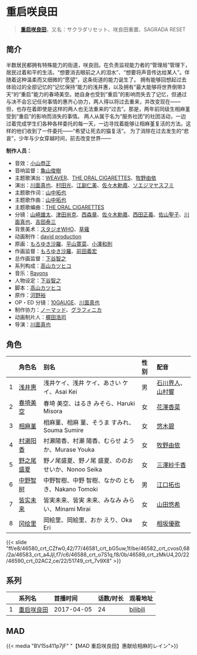 # 重启咲良田


> <u>**[重启咲良田](https://bgm.tv/subject/193378)**</u>，又名：サクラダリセット、咲良田重置、SAGRADA RESET

## 简介

半数居民都拥有特殊能力的街道，咲良田。在负责监视能力者的“管理局”管理下，居民过着和平的生活。“想要消去眼前之人的泪水”、“想要将声音传达给某人”。伴随着这种温柔而又细微的“愿望”，这条街道的能力诞生了。
拥有能够回想起过去体验过的全部记忆的“记忆保持”能力的浅井惠，以及拥有“最大能够将世界倒带3天”的“重启”能力的春埼美空。她自身也受到“重启”的影响而失去了记忆，但通过与决不会忘记任何事情的惠齐心协力，两人得以将过去重来，并改变现在——
但，也存在着即使是这样的两人也无法重来的“过去”。那是，两年前同级生相麻堇受到“重启”的影响而消失的事情。
两人从属于名为“服务社团”的社团活动，一边过着完成学生们各种各样委托的每一天，一边寻找着能够让相麻堇复活的方法。这样的他们收到了一件委托——“希望让死去的猫复活”。
为了消除在过去发生的“悲哀”，少年与少女穿越时间，前去改变世界——

**制作人员：**
- 音效：[小山恭正](https://bgm.tv/person/19185)
- 音响监督：[亀山俊樹](https://bgm.tv/person/77)
- 主题歌演出：[WEAVER](https://bgm.tv/person/25343)、[THE ORAL CIGARETTES](https://bgm.tv/person/20865)、[牧野由依](https://bgm.tv/person/4703)
- 演出：[川面真也](https://bgm.tv/person/7866)、[村田光](https://bgm.tv/person/26775)、[江副仁美](https://bgm.tv/person/23358)、[佐々木勅嘉](https://bgm.tv/person/20242)、[ソエジマヤスフミ](https://bgm.tv/person/2821)
- 主题歌作词：[山中拓也](https://bgm.tv/person/42106)
- 主题歌作曲：[山中拓也](https://bgm.tv/person/42106)
- 主题歌编曲：[THE ORAL CIGARETTES](https://bgm.tv/person/20865)
- 分镜：[山崎雄太](https://bgm.tv/person/25589)、[津田尚克](https://bgm.tv/person/9095)、[西森章](https://bgm.tv/person/1349)、[佐々木勅嘉](https://bgm.tv/person/20242)、[西田正義](https://bgm.tv/person/1721)、[佐山聖子](https://bgm.tv/person/900)、[川面真也](https://bgm.tv/person/7866)、[吉田泰三](https://bgm.tv/person/10005)
- 背景美术：[スタジオWHO](https://bgm.tv/person/36702)、[草薙](https://bgm.tv/person/5992)
- 动画制作：[david production](https://bgm.tv/person/6331)
- 原画：[もろゆき沙羅](https://bgm.tv/person/24493)、[平山寛菜](https://bgm.tv/person/35699)、[小澤和則](https://bgm.tv/person/21362)
- 作画监督：[もろゆき沙羅](https://bgm.tv/person/24493)、[前田義宏](https://bgm.tv/person/25421)
- 总作画监督：[下谷智之](https://bgm.tv/person/3485)
- 系列构成：[高山カツヒコ](https://bgm.tv/person/907)
- 音乐：[Rayons](https://bgm.tv/person/30402)
- 人物设定：[下谷智之](https://bgm.tv/person/3485)
- 脚本：[高山カツヒコ](https://bgm.tv/person/907)
- 原作：[河野裕](https://bgm.tv/person/21002)
- OP・ED 分镜：[10GAUGE](https://bgm.tv/person/45317)、[川面真也](https://bgm.tv/person/7866)
- 制作协力：[ノーマッド](https://bgm.tv/person/3118)、[グラフィニカ](https://bgm.tv/person/12436)
- 动画制片人：[梶田浩司](https://bgm.tv/person/57045)
- 导演：[川面真也](https://bgm.tv/person/7866)

## 角色

|     |   角色名   |   别名  | 性别 |  配音  |
|:--- |:------  |:----      |:---  |:--   |
| 1 | [浅井惠](https://bgm.tv/character/46580) | 浅井ケイ、浅井 ケイ、あさい ケイ、Asai Kei | 男 | [石川界人](https://bgm.tv/person/9953)、[山村響](https://bgm.tv/person/12569) |
| 2 | [春埼美空](https://bgm.tv/character/46581) | 春埼 美空、はるき みそら、Haruki Misora | 女 | [花澤香菜](https://bgm.tv/person/4765) |
| 3 | [相麻堇](https://bgm.tv/character/46582) | 相麻菫、相麻 菫、そうま すみれ、Souma Sumire | 女 | [悠木碧](https://bgm.tv/person/5076) |
| 4 | [村濑阳香](https://bgm.tv/character/46583) | 村瀬陽香、村瀬 陽香、むらせ ようか、Murase Youka | 女 | [牧野由依](https://bgm.tv/person/4703) |
| 5 | [野之尾盛夏](https://bgm.tv/character/46588) | 野ノ尾盛夏、野ノ尾 盛夏、ののお せいか、Nonoo Seika | 女 | [三澤紗千香](https://bgm.tv/person/5142) |
| 6 | [中野智树](https://bgm.tv/character/46589) | 中野智樹、中野 智樹、なかの ともき、Nakano Tomoki | 男 | [江口拓也](https://bgm.tv/person/5872) |
| 7 | [皆实未来](https://bgm.tv/character/46590) | 皆実未来、皆実 未来、みなみ みらい、Minami Mirai | 女 | [山田悠希](https://bgm.tv/person/13226) |
| 8 | [冈绘里](https://bgm.tv/character/51749) | 岡絵里、岡絵里、おか えり、Oka Eri | 女 | [相坂優歌](https://bgm.tv/person/13563) |

{{< slide "ff/e8/46580_crt_CZfw0,42/77/46581_crt_bG5uw,1f/be/46582_crt_cvos0,68/2a/46583_crt_a4Jjl,f7/c6/46588_crt_o7S1q,f8/0b/46589_crt_zMkU4,20/22/46590_crt_02AC2,ce/22/51749_crt_7v9X8" >}}

## 系列

|     | 系列名   | 首播时间       | 话数/时长 | 观看地址                                                       |
|:----|:------|:-----------|:------|:-----------------------------------------------------------|
| 1   |[重启咲良田](https://bgm.tv/subject/193378)| 2017-04-05 | 24    | [bilibili](https://www.bilibili.com/bangumi/play/ep306577) |

## MAD

{{< media "BV15s411p7jF"
"【MAD 重启咲良田】惠献给相麻的レイン">}}
